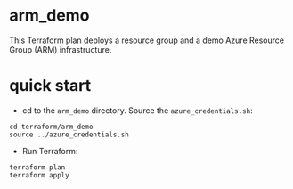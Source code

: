 # arm_demo

This Terraform plan deploys a resource group and a demo Azure Resource Group (ARM) infrastructure.

# quick start

- cd to the `arm_demo` directory. Source the `azure_credentials.sh`:

```
cd terraform/arm_demo
source ../azure_credentials.sh
```

- Run Terraform:

```
terraform plan
terraform apply
```
